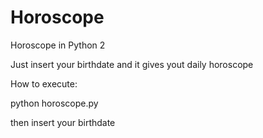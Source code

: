 # Horoscope
Horoscope in Python 2

Just insert your birthdate and it gives yout daily horoscope

How to execute:

python horoscope.py 

then insert your birthdate
